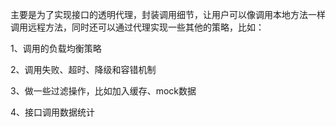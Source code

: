 主要是为了实现接口的透明代理，封装调用细节，让用户可以像调用本地方法一样调用远程方法，同时还可以通过代理实现一些其他的策略，比如：

1、调用的负载均衡策略

2、调用失败、超时、降级和容错机制

3、做一些过滤操作，比如加入缓存、mock数据

4、接口调用数据统计